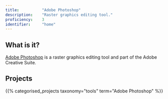 ```yaml
---
title: 			"Adobe Photoshop"
description: 	"Raster graphics editing tool."
proficiency:	3
identifier:		"home"
---
```


## What is it?
[Adobe Photoshop](http://www.adobe.com/products/photoshopfamily.html) is a raster graphics editing tool and part of the Adobe Creative Suite.

## Projects
{{% categorised_projects taxonomy="tools" term="Adobe Photoshop" %}}